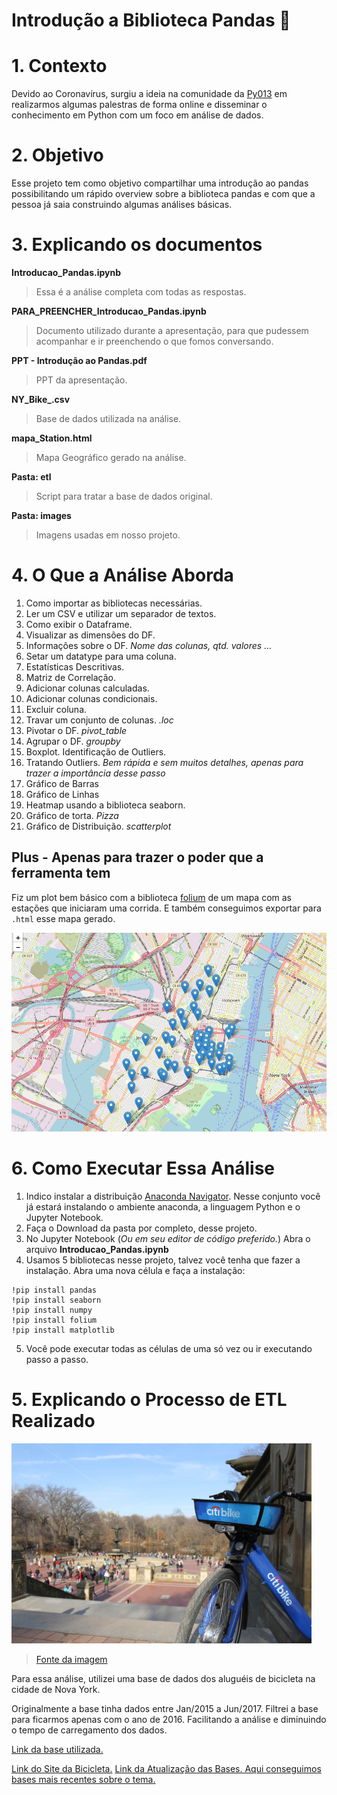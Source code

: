 # Introdução a Biblioteca Pandas 🐼

# 1. Contexto
Devido ao Coronavírus, surgiu a ideia na comunidade da [Py013](https://github.com/Py013) em realizarmos algumas palestras de forma online e disseminar o conhecimento em Python com um foco em análise de dados.

# 2. Objetivo
Esse projeto tem como objetivo compartilhar uma introdução ao pandas possibilitando um rápido overview sobre a biblioteca pandas e com que a pessoa já saia construindo algumas análises básicas.

# 3. Explicando os documentos

**Introducao_Pandas.ipynb**
> Essa é a análise completa com todas as respostas.

**PARA_PREENCHER_Introducao_Pandas.ipynb**
> Documento utilizado durante a apresentação, para que pudessem acompanhar e ir preenchendo o que fomos conversando.

**PPT - Introdução ao Pandas.pdf**
> PPT da apresentação.

**NY_Bike_.csv**
> Base de dados utilizada na análise.

**mapa_Station.html**
> Mapa Geográfico gerado na análise.

**Pasta: etl**
> Script para tratar a base de dados original.

**Pasta: images**
> Imagens usadas em nosso projeto.

# 4. O Que a Análise Aborda

1. Como importar as bibliotecas necessárias.
2. Ler um CSV e utilizar um separador de textos.
3. Como exibir o Dataframe.
4. Visualizar as dimensões do DF.
5. Informações sobre o DF. *Nome das colunas, qtd. valores ...*
6. Setar um datatype para uma coluna.
7. Estatísticas Descritivas.
8. Matriz de Correlação.
9. Adicionar colunas calculadas.
10. Adicionar colunas condicionais.
11. Excluir coluna.
12. Travar um conjunto de colunas. *.loc*
13. Pivotar o DF. *pivot_table*
14. Agrupar o DF. *groupby*
15. Boxplot. Identificação de Outliers.
16. Tratando Outliers. *Bem rápida e sem muitos detalhes, apenas para trazer a importância desse passo*
17. Gráfico de Barras
18. Gráfico de Linhas
19. Heatmap usando a biblioteca seaborn.
20. Gráfico de torta. *Pizza*
21. Gráfico de Distribuição. *scatterplot*

## Plus - Apenas para trazer o poder que a ferramenta tem
Fiz um plot bem básico com a biblioteca [folium](https://python-visualization.github.io/folium/) de um mapa com as estações que iniciaram uma corrida. E também conseguimos exportar para `.html` esse mapa gerado.

![](images/mapa.png)

# 6. Como Executar Essa Análise

1. Indico instalar a distribuição [Anaconda Navigator](https://www.anaconda.com/products/individual#Downloads). Nesse conjunto você já estará instalando o ambiente anaconda, a linguagem Python e o Jupyter Notebook.
2. Faça o Download da pasta por completo, desse projeto.
3. No Jupyter Notebook (*Ou em seu editor de código preferido.*) Abra o arquivo **Introducao_Pandas.ipynb**
4. Usamos 5 bibliotecas nesse projeto, talvez você tenha que fazer a instalação. Abra uma nova célula e faça a instalação:
```
!pip install pandas
!pip install seaborn
!pip install numpy
!pip install folium
!pip install matplotlib
```
5. Você pode executar todas as células de uma só vez ou ir executando passo a passo.


# 5. Explicando o Processo de ETL Realizado

![](images/bike_ny.jpg)
> [Fonte da imagem](https://d21xlh2maitm24.cloudfront.net/nyc/_480x320_crop_center-center_100/IMG_6903.jpg?mtime=20190327132908)

Para essa análise, utilizei uma base de dados dos aluguéis de bicicleta na cidade de Nova York.

Originalmente a base tinha dados entre Jan/2015 a Jun/2017. Filtrei a base para ficarmos apenas com o ano de 2016. Facilitando a análise e diminuindo o tempo de carregamento dos dados.

[Link da base utilizada.](https://www.kaggle.com/akkithetechie/new-york-city-bike-share-dataset)

[Link do Site da Bicicleta.](https://www.citibikenyc.com/)
[Link da Atualização das Bases. Aqui conseguimos bases mais recentes sobre o tema.](https://www.citibikenyc.com/system-data)



